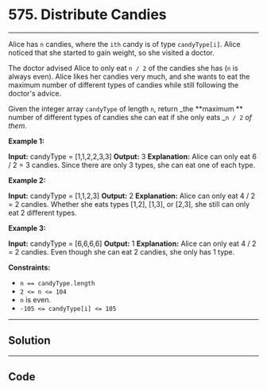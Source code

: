 # 575. Distribute Candies

---

Alice has `n` candies, where the `ith` candy is of type `candyType[i]`. Alice noticed that she started to gain weight, so she visited a doctor.

The doctor advised Alice to only eat `n / 2` of the candies she has (`n` is always even). Alice likes her candies very much, and she wants to eat the maximum number of different types of candies while still following the doctor's advice.

Given the integer array `candyType` of length `n`, return _the **maximum ** number of different types of candies she can eat if she only eats _`n / 2` _of them_.

 

**Example 1:**


**Input:** candyType = [1,1,2,2,3,3]
**Output:** 3
**Explanation:** Alice can only eat 6 / 2 = 3 candies. Since there are only 3 types, she can eat one of each type.


**Example 2:**


**Input:** candyType = [1,1,2,3]
**Output:** 2
**Explanation:** Alice can only eat 4 / 2 = 2 candies. Whether she eats types [1,2], [1,3], or [2,3], she still can only eat 2 different types.


**Example 3:**


**Input:** candyType = [6,6,6,6]
**Output:** 1
**Explanation:** Alice can only eat 4 / 2 = 2 candies. Even though she can eat 2 candies, she only has 1 type.


 

**Constraints:**

  * `n == candyType.length`
  * `2 <= n <= 104`
  * `n` is even.
  * `-105 <= candyType[i] <= 105`

---

## Solution



---

## Code
```python


```